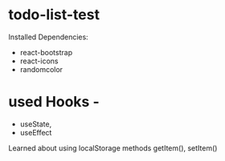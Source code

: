 # todo-list-test

Installed Dependencies:

* react-bootstrap 
* react-icons 
* randomcolor 

# used Hooks - 

* useState,
* useEffect

Learned about using localStorage methods getItem(), setItem()
